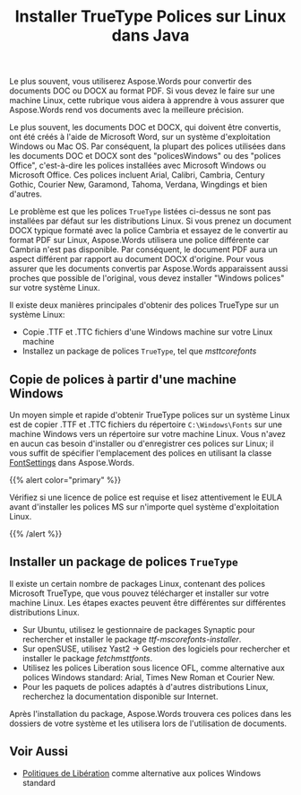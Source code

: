 ﻿---
title: Installer TrueType Polices sur Linux dans Java
second_title: Aspose.Words pour Java
articleTitle: Installer TrueType Polices sur Linux
linktitle: Installer TrueType Polices sur Linux
description: "Aspose.Words pour Java permet de rendre un document créé à l'aide de Microsoft Word sur une machine Linux avec la meilleure précision."
type: docs
weight: 20
url: /fr/java/install-truetype-fonts-on-linux/
timestamp: 2024-01-27-14-07-04
---

Le plus souvent, vous utiliserez Aspose.Words pour convertir des documents DOC ou DOCX au format PDF. Si vous devez le faire sur une machine Linux, cette rubrique vous aidera à apprendre à vous assurer que Aspose.Words rend vos documents avec la meilleure précision.

Le plus souvent, les documents DOC et DOCX, qui doivent être convertis, ont été créés à l'aide de Microsoft Word, sur un système d'exploitation Windows ou Mac OS. Par conséquent, la plupart des polices utilisées dans les documents DOC et DOCX sont des "policesWindows" ou des "polices Office", c'est-à-dire les polices installées avec Microsoft Windows ou Microsoft Office. Ces polices incluent Arial, Calibri, Cambria, Century Gothic, Courier New, Garamond, Tahoma, Verdana, Wingdings et bien d'autres.

Le problème est que les polices `TrueType` listées ci-dessus ne sont pas installées par défaut sur les distributions Linux. Si vous prenez un document DOCX typique formaté avec la police Cambria et essayez de le convertir au format PDF sur Linux, Aspose.Words utilisera une police différente car Cambria n'est pas disponible. Par conséquent, le document PDF aura un aspect différent par rapport au document DOCX d'origine. Pour vous assurer que les documents convertis par Aspose.Words apparaissent aussi proches que possible de l'original, vous devez installer "Windows polices" sur votre système Linux.

Il existe deux manières principales d'obtenir des polices TrueType sur un système Linux:

- Copie .TTF et .TTC fichiers d'une Windows machine sur votre Linux machine
- Installez un package de polices `TrueType`, tel que *msttcorefonts*

## Copie de polices à partir d'une machine Windows

Un moyen simple et rapide d'obtenir TrueType polices sur un système Linux est de copier .TTF et .TTC fichiers du répertoire `C:\Windows\Fonts` sur une machine Windows vers un répertoire sur votre machine Linux. Vous n'avez en aucun cas besoin d'installer ou d'enregistrer ces polices sur Linux; il vous suffit de spécifier l'emplacement des polices en utilisant la classe [FontSettings](https://reference.aspose.com/words/java/com.aspose.words/fontsettings/) dans Aspose.Words.

{{% alert color="primary" %}}

Vérifiez si une licence de police est requise et lisez attentivement le EULA avant d'installer les polices MS sur n'importe quel système d'exploitation Linux.

{{% /alert %}}

## Installer un package de polices `TrueType`

Il existe un certain nombre de packages Linux, contenant des polices Microsoft TrueType, que vous pouvez télécharger et installer sur votre machine Linux. Les étapes exactes peuvent être différentes sur différentes distributions Linux.

- Sur Ubuntu, utilisez le gestionnaire de packages Synaptic pour rechercher et installer le package *ttf-mscorefonts-installer*.
- Sur openSUSE, utilisez Yast2 → Gestion des logiciels pour rechercher et installer le package *fetchmsttfonts*.
- Utilisez les polices Liberation sous licence OFL, comme alternative aux polices Windows standard: Arial, Times New Roman et Courier New.
- Pour les paquets de polices adaptés à d'autres distributions Linux, recherchez la documentation disponible sur Internet.

Après l'installation du package, Aspose.Words trouvera ces polices dans les dossiers de votre système et les utilisera lors de l'utilisation de documents.

## Voir Aussi

- [Politiques de Libération](https://github.com/liberationfonts) comme alternative aux polices Windows standard
